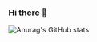 ### Hi there 👋
![Anurag's GitHub stats](https://github-readme-stats.vercel.app/api?username=AlpherJang&show_icons=true&theme=dark)
<!--
**AlpherJang/AlpherJang** is a ✨ _special_ ✨ repository because its `README.md` (this file) appears on your GitHub profile.

Here are some ideas to get you started:

- 🔭 I’m currently working on ...
- 🌱 I’m currently learning ...
- 👯 I’m looking to collaborate on ...
- 🤔 I’m looking for help with ...
- 💬 Ask me about ...
- 📫 How to reach me: ...
- 😄 Pronouns: ...
- ⚡ Fun fact: ...
-->

